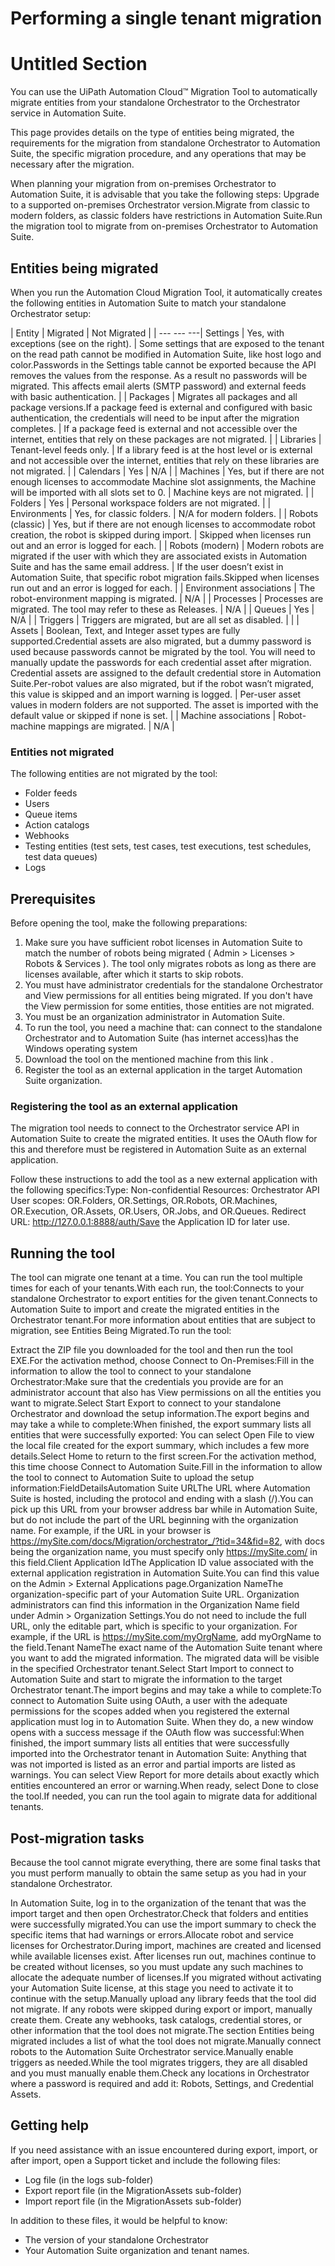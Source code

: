 ﻿# Performing a single tenant migration

# Untitled Section

You can use the UiPath Automation Cloud™ Migration Tool to automatically migrate entities
        from your standalone Orchestrator to the Orchestrator service in Automation Suite.

This page provides details on the type of entities being migrated, the requirements for the
        migration from standalone Orchestrator to Automation Suite, the specific migration
        procedure, and any operations that may be necessary after the migration.

When planning your migration from on-premises
        Orchestrator to Automation Suite, it is advisable that you take the following steps: Upgrade to a supported on-premises
              Orchestrator version.Migrate from classic to modern folders, as
                classic folders have restrictions in
              Automation Suite.Run the migration tool to migrate from on-premises Orchestrator to Automation
              Suite.

## Entities being migrated

When you run the Automation Cloud Migration Tool, it automatically creates the following entities in Automation Suite to match your standalone Orchestrator setup:


| Entity | Migrated | Not Migrated |
| --- --- ---| Settings | Yes, with exceptions (see on the right). | Some settings that are exposed to the tenant on the read path cannot be modified in Automation Suite, like host logo and color.Passwords in the Settings table cannot be exported because the API removes the values from the response. As a result no passwords will be migrated. This affects email alerts (SMTP password) and external feeds with basic authentication. |
| Packages | Migrates all packages and all package versions.If a package feed is external and configured with basic authentication, the credentials will need to be input after the migration completes. | If a package feed is external and not accessible over the internet, entities that rely on these packages are not migrated. |
| Libraries | Tenant-level feeds only. | If a library feed is at the host level or is external and not accessible over the internet, entities that rely on these libraries are not migrated. |
| Calendars | Yes | N/A |
| Machines | Yes, but if there are not enough licenses to accommodate Machine slot assignments, the Machine will be imported with all slots set to 0. | Machine keys are not migrated. |
| Folders | Yes | Personal workspace folders are not migrated. |
| Environments | Yes, for classic folders. | N/A for modern folders. |
| Robots (classic) | Yes, but if there are not enough licenses to accommodate robot creation, the robot is skipped during import. | Skipped when licenses run out and an error is logged for each. |
| Robots (modern) | Modern robots are migrated if the user with which they are associated exists in Automation Suite and has the same email address. | If the user doesn’t exist in Automation Suite, that specific robot migration fails.Skipped when licenses run out and an error is logged for each. |
| Environment associations | The robot-environment mapping is migrated. | N/A |
| Processes | Processes are migrated. The tool may refer to these as Releases. | N/A |
| Queues | Yes | N/A |
| Triggers | Triggers are migrated, but are all set as disabled. |  |
| Assets | Boolean, Text, and Integer asset types are fully supported.Credential assets are also migrated, but a dummy password is used because passwords cannot be migrated by the tool. You will need to manually update the passwords for each credential asset after migration. Credential assets are assigned to the default credential store in Automation Suite.Per-robot values are also migrated, but if the robot wasn’t migrated, this value is skipped and an import warning is logged. | Per-user asset values in modern folders are not supported. The asset is imported with the default value or skipped if none is set. |
| Machine associations | Robot-machine mappings are migrated. | N/A |


### Entities not migrated

The following entities are not migrated by the tool:

* Folder feeds
* Users
* Queue items
* Action catalogs
* Webhooks
* Testing entities (test sets, test cases, test executions, test schedules, test data queues)
* Logs


## Prerequisites

Before opening the tool, make the following preparations:

1. Make sure you have sufficient robot licenses in Automation Suite to match the
                number of robots being migrated ( Admin > Licenses > Robots
                    & Services ). The tool only migrates robots as long as there are licenses
                available, after which it starts to skip robots.
2. You must have administrator
                credentials for the standalone Orchestrator and View permissions for all
                entities being migrated. If you don't have the View permission for some entities,
                those entities are not migrated.
3. You must be an organization administrator in Automation
                Suite.
4. To run the tool, you need a machine
                    that: can connect to the standalone
                        Orchestrator and to Automation Suite (has internet access)has the Windows operating
                        system
5. Download the tool on the mentioned
                machine from this link .
6. Register the tool as an external application in the target Automation
                Suite organization.


### Registering the tool as an external application

The migration tool needs to connect to the Orchestrator service API in Automation Suite to create the migrated entities. It uses the OAuth flow for this and therefore must be registered in Automation Suite as an external application.

Follow these instructions to add the tool as a new external application with the following specifics:Type: Non-confidential Resources: Orchestrator API User scopes: OR.Folders, OR.Settings, OR.Robots, OR.Machines, OR.Execution, OR.Assets, OR.Users, OR.Jobs, and OR.Queues. Redirect URL: http://127.0.0.1:8888/auth/Save the Application ID for later use.


## Running the tool

The tool can migrate one tenant at a time. You can run the tool multiple times for each of your tenants.With each run, the tool:Connects to your standalone Orchestrator to export entities for the given tenant.Connects to Automation Suite to import and create the migrated entities in the Orchestrator tenant.For more information about entities that are subject to migration, see Entities Being Migrated.To run the tool:

Extract the ZIP file you downloaded for the tool and then run the tool EXE.For the activation method, choose Connect to On-Premises:Fill in the information to allow the tool to connect to your standalone Orchestrator:Make sure that the credentials you provide are for an administrator account that also has View permissions on all the entities you want to migrate.Select Start Export to connect to your standalone Orchestrator and download the setup information.The export begins and may take a while to complete:When finished, the export summary lists all entities that were successfully exported: You can select Open File to view the local file created for the export summary, which includes a few more details.Select Home to return to the first screen.For the activation method, this time choose Connect to Automation Suite.Fill in the information to allow the tool to connect to Automation Suite to upload the setup information:FieldDetailsAutomation Suite URLThe URL where Automation Suite is hosted, including the protocol and ending with a slash (/).You can pick up this URL from your browser address bar while in Automation Suite, but do not include the part of the URL beginning with the organization name. For example, if the URL in your browser is https://mySite.com/docs/Migration/orchestrator_/?tid=34&fid=82, with docs being the organization name, you must specify only https://mySite.com/ in this field.Client Application IdThe Application ID value associated with the external application registration in Automation Suite.You can find this value on the Admin > External Applications page.Organization NameThe organization-specific part of your Automation Suite URL. Organization administrators can find this information in the Organization Name field under Admin > Organization Settings.You do not need to include the full URL, only the editable part, which is specific to your organization. For example, if the URL is https://mySite.com/myOrgName, add myOrgName to the field.Tenant NameThe exact name of the Automation Suite tenant where you want to add the migrated information. The migrated data will be visible in the specified Orchestrator tenant.Select Start Import to connect to Automation Suite and start to migrate the information to the target Orchestrator tenant.The import begins and may take a while to complete:To connect to Automation Suite using OAuth, a user with the adequate permissions for the scopes added when you registered the external application must log in to Automation Suite. When they do, a new window opens with a success message if the OAuth flow was successful:When finished, the import summary lists all entities that were successfully imported into the Orchestrator tenant in Automation Suite: Anything that was not imported is listed as an error and partial imports are listed as warnings. You can select View Report for more details about exactly which entities encountered an error or warning.When ready, select Done to close the tool.If needed, you can run the tool again to migrate data for additional tenants.


## Post-migration tasks

Because the tool cannot migrate everything, there are some final tasks that you must perform manually to obtain the same setup as you had in your standalone Orchestrator.

In Automation Suite, log in to the organization of the tenant that was the import target and then open Orchestrator.Check that folders and entities were successfully migrated.You can use the import summary to check the specific items that had warnings or errors.Allocate robot and service licenses for Orchestrator.During import, machines are created and licensed while available licenses exist. After licenses run out, machines continue to be created without licenses, so you must update any such machines to allocate the adequate number of licenses.If you migrated without activating your Automation Suite license, at this stage you need to activate it to continue with the setup.Manually upload any library feeds that the tool did not migrate. If any robots were skipped during export or import, manually create them. Create any webhooks, task catalogs, credential stores, or other information that the tool does not migrate.The section Entities being migrated includes a list of what the tool does not migrate.Manually connect robots to the Automation Suite Orchestrator service.Manually enable triggers as needed.While the tool migrates triggers, they are all disabled and you must manually enable them.Check any locations in Orchestrator where a password is required and add it: Robots, Settings, and Credential Assets.


## Getting help

If you need assistance with an issue encountered during export, import, or after import, open a Support ticket and include the following files:

* Log file (in the logs sub-folder)
* Export report file (in the MigrationAssets sub-folder)
* Import report file (in the MigrationAssets sub-folder)

In addition to these files, it would be helpful to know:

* The version of your standalone Orchestrator
* Your Automation Suite organization and tenant names.

